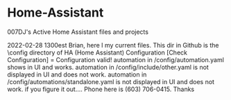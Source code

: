 # Home-Assistant
007DJ's Active Home Assistant files and projects

2022-02-28 1300est
Brian,
here I my current files. This dir in Github is the \config directory of HA (Home Assistant)
Configuration [Check Configuration] = Configuration valid!
automation in /config/automation.yaml shows in UI and works.
automation in /config/include/other.yaml is not displayed in UI and does not work.
automation in /config/automations/standalone.yaml is not displayed in UI and does not work.
if you figure it out.... Phone here is (603) 706-0415.  Thanks
